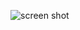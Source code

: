 ![screen shot](https://cloud.githubusercontent.com/assets/14241039/18321935/082137f8-74e5-11e6-9df6-0a8cfc2506e0.png)


